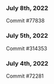 ### July 8th, 2022

Commit #77838

### July 5th, 2022

Commit #314353


### July 4th, 2022

Commit #72281
